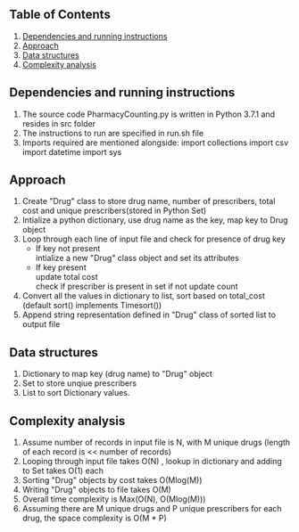 ## Table of Contents

1. [Dependencies and running instructions](#Dependencies-and-running-instructions)
2. [Approach](#Approach)
3. [Data structures](#Data-Structures)
4. [Complexity analysis](#Complexity-analysis)

## Dependencies and running instructions

1. The source code PharmacyCounting.py is written in Python 3.7.1 and resides in src folder 
2. The instructions to run are specified in run.sh file
3. Imports required are mentioned alongside: import collections import csv import datetime import sys

## Approach

1. Create "Drug" class to store drug name, number of prescribers, total cost and unique prescribers(stored in Python Set)
2. Intialize a python dictionary, use drug name as the key, map key to Drug object
3. Loop through each line of input file and check for presence of drug key 
   - If key not present<br />
     intialize a new "Drug" class object and set its attributes
   - If key present<br />
     update total cost<br />
     check if prescriber is present in set if not update count
4. Convert all the values in dictionary to list, sort based on total_cost (default sort() implements Timesort())
7. Append string representation defined in "Drug" class of sorted list to output file
## Data structures

1. Dictionary to map key (drug name) to "Drug" object
2. Set to store unqiue prescribers
3. List to sort Dictionary values.

## Complexity analysis

1. Assume number of records in input file is N, with M unique drugs (length of each record is << number of records)
2. Looping through input file takes O(N) , lookup in dictionary and adding to Set takes O(1) each
3. Sorting "Drug" objects by cost takes O(Mlog(M))
4. Writing "Drug" objects to file takes O(M)
5. Overall time complexity is Max(O(N), O(Mlog(M)))
6. Assuming there are M unique drugs and P unique prescribers for each drug, the space complexity is O(M * P)
